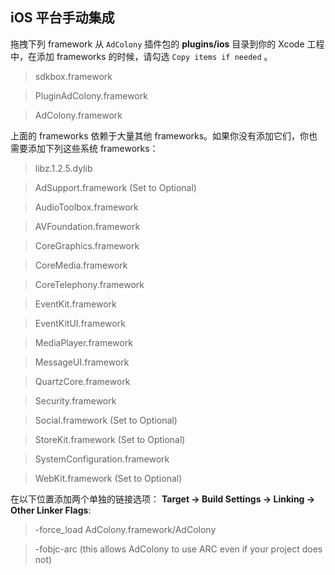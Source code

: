 ## iOS 平台手动集成
拖拽下列 framework 从 `AdColony` 插件包的 __plugins/ios__ 目录到你的 Xcode 工程中，在添加 frameworks 的时候，请勾选 `Copy items if needed` 。

> sdkbox.framework

> PluginAdColony.framework

> AdColony.framework

上面的 frameworks 依赖于大量其他 frameworks。如果你没有添加它们，你也需要添加下列这些系统 frameworks：

> libz.1.2.5.dylib

> AdSupport.framework (Set to Optional)

> AudioToolbox.framework

> AVFoundation.framework

> CoreGraphics.framework

> CoreMedia.framework

> CoreTelephony.framework

> EventKit.framework

> EventKitUI.framework

> MediaPlayer.framework

> MessageUI.framework

> QuartzCore.framework

> Security.framework

> Social.framework (Set to Optional)

> StoreKit.framework (Set to Optional)

> SystemConfiguration.framework

> WebKit.framework (Set to Optional)

在以下位置添加两个单独的链接选项：
__Target -> Build Settings -> Linking -> Other Linker Flags__:

> -force_load AdColony.framework/AdColony

> -fobjc-arc (this allows AdColony to use ARC even if your project does not)
